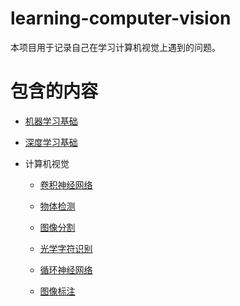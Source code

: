 # learning-computer-vision

本项目用于记录自己在学习计算机视觉上遇到的问题。

# 包含的内容

* [机器学习基础](机器学习基础/ml_main.md)

* [深度学习基础](深度学习基础/dl_main.md)

* 计算机视觉

  - [卷积神经网络](卷积神经网络/cnn_main.md)

  - [物体检测](物体检测/od_main.md)
  
  - [图像分割](图像分割/is_main.md)

  - [光学字符识别](光学字符识别/ocr_main.md)
  
  - [循环神经网络](循环神经网络/rnn_main.md)
  
  - [图像标注](图像标注/ic_main.md)


